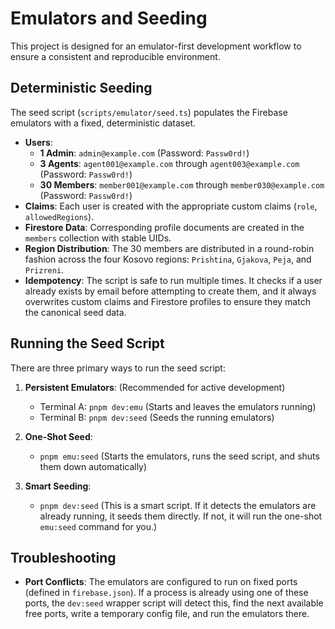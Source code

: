 # Emulators and Seeding

This project is designed for an emulator-first development workflow to ensure a consistent and reproducible environment.

## Deterministic Seeding

The seed script (`scripts/emulator/seed.ts`) populates the Firebase emulators with a fixed, deterministic dataset.

- **Users**:
  - **1 Admin**: `admin@example.com` (Password: `Passw0rd!`)
  - **3 Agents**: `agent001@example.com` through `agent003@example.com` (Password: `Passw0rd!`)
  - **30 Members**: `member001@example.com` through `member030@example.com` (Password: `Passw0rd!`)
- **Claims**: Each user is created with the appropriate custom claims (`role`, `allowedRegions`).
- **Firestore Data**: Corresponding profile documents are created in the `members` collection with stable UIDs.
- **Region Distribution**: The 30 members are distributed in a round-robin fashion across the four Kosovo regions: `Prishtina`, `Gjakova`, `Peja`, and `Prizreni`.
- **Idempotency**: The script is safe to run multiple times. It checks if a user already exists by email before attempting to create them, and it always overwrites custom claims and Firestore profiles to ensure they match the canonical seed data.

## Running the Seed Script

There are three primary ways to run the seed script:

1.  **Persistent Emulators**: (Recommended for active development)
    - Terminal A: `pnpm dev:emu` (Starts and leaves the emulators running)
    - Terminal B: `pnpm dev:seed` (Seeds the running emulators)

2.  **One-Shot Seed**:
    - `pnpm emu:seed` (Starts the emulators, runs the seed script, and shuts them down automatically)

3.  **Smart Seeding**:
    - `pnpm dev:seed` (This is a smart script. If it detects the emulators are already running, it seeds them directly. If not, it will run the one-shot `emu:seed` command for you.)

## Troubleshooting

- **Port Conflicts**: The emulators are configured to run on fixed ports (defined in `firebase.json`). If a process is already using one of these ports, the `dev:seed` wrapper script will detect this, find the next available free ports, write a temporary config file, and run the emulators there.
